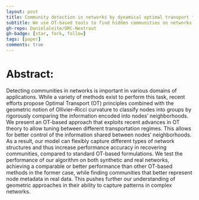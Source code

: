 ```yaml
---
layout: post
title: Community detection in networks by dynamical optimal transport formulation
subtitle: We use OT-based tools to find hidden communities on networks.
gh-repo: Danielaleite/ORC-Nextrout
gh-badge: [star, fork, follow]
tags: [paper]
comments: true
---
```


# Abstract:

Detecting communities in networks is important in various domains of applications. While a variety of methods exist to perform this task, recent efforts propose Optimal Transport (OT) principles combined with the geometric notion of Ollivier–Ricci curvature to classify nodes into groups by rigorously comparing the information encoded into nodes’ neighborhoods. We present an OT-based approach that exploits recent advances in OT theory to allow tuning between different transportation regimes. This allows for better control of the information shared between nodes’ neighborhoods. As a result, our model can flexibly capture different types of network structures and thus increase performance accuracy in recovering communities, compared to standard OT-based formulations. We test the performance of our algorithm on both synthetic and real networks, achieving a comparable or better performance than other OT-based methods in the former case, while finding communities that better represent node metadata in real data. This pushes further our understanding of geometric approaches in their ability to capture patterns in complex networks.
